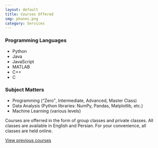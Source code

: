 ```yaml
---
layout: default
title: Courses Offered
img: phones.png
category: Services
---
```

<h3>Programming Languages</h3>
<ul>
  <li>Python</li>
  <li>Java</li>
  <li>JavaScript</li>
  <li>MATLAB</li>
  <li>C++</li>
  <li>C</li>
</ul>

<h3>Subject Matters</h3>
<ul>
  <li>Programming (<q>Zero</q>, Intermediate, Advanced, Master Class)</li>
  <li>Data Analysis (Python libraries: NumPy, Pandas, Matplotlib, etc.)</li>
  <li>Machine Learning (various levels)</li>
</ul>

Courses are offerred in the form of group classes and private classes.
All classes are available in English and Persian.
For your convenience, all classes are held online.

<a href="course-history">View previous courses</a>
